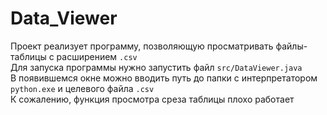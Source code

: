 # Data_Viewer
Проект реализует программу, позволяющую просматривать файлы-таблицы с расширением `.csv`\
Для запуска программы нужно запустить файл `src/DataViewer.java`\
В появившемся окне можно вводить путь до папки с интерпретатором `python.exe` и целевого файла `.csv`\
К сожалению, функция просмотра среза таблицы плохо работает
